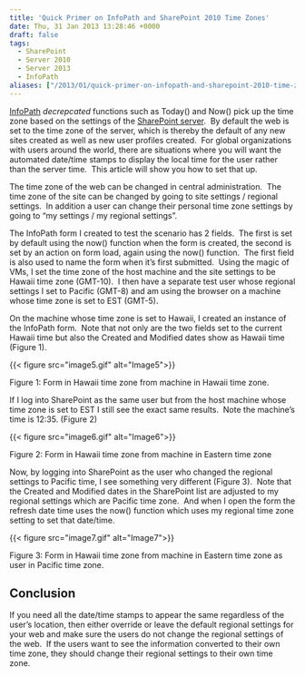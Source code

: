 ```yaml
---
title: 'Quick Primer on InfoPath and SharePoint 2010 Time Zones'
date: Thu, 31 Jan 2013 13:28:46 +0000
draft: false
tags: 
  - SharePoint
  - Server 2010
  - Server 2013
  - InfoPath
aliases: ["/2013/01/quick-primer-on-infopath-and-sharepoint-2010-time-zones/"]
---
```


[InfoPath](https://www.microsoft.com/en-us/microsoft-365/blog/2014/01/31/update-on-infopath-and-sharepoint-forms/) _decrepcated_ functions such as Today() and Now() pick up the time zone based on the settings of the [SharePoint server](https://sharepoint.microsoft.com).  By default the web is set to the time zone of the server, which is thereby the default of any new sites created as well as new user profiles created.  For global organizations with users around the world, there are situations where you will want the automated date/time stamps to display the local time for the user rather than the server time.  This article will show you how to set that up.

The time zone of the web can be changed in central administration.  The time zone of the site can be changed by going to site settings / regional settings.  In addition a user can change their personal time zone settings by going to “my settings / my regional settings”.

The InfoPath form I created to test the scenario has 2 fields.  The first is set by default using the now() function when the form is created, the second is set by an action on form load, again using the now() function.  The first field is also used to name the form when it’s first submitted.  Using the magic of VMs, I set the time zone of the host machine and the site settings to be Hawaii time zone (GMT-10).  I then have a separate test user whose regional settings I set to Pacific (GMT-8) and am using the browser on a machine whose time zone is set to EST (GMT-5).

On the machine whose time zone is set to Hawaii, I created an instance of the InfoPath form.  Note that not only are the two fields set to the current Hawaii time but also the Created and Modified dates show as Hawaii time (Figure 1).

{{< figure src="image5.gif" alt="Image5">}}

Figure 1: Form in Hawaii time zone from machine in Hawaii time zone.

If I log into SharePoint as the same user but from the host machine whose time zone is set to EST I still see the exact same results.  Note the machine’s time is 12:35. (Figure 2)

{{< figure src="image6.gif" alt="Image6">}}

Figure 2: Form in Hawaii time zone from machine in Eastern time zone

Now, by logging into SharePoint as the user who changed the regional settings to Pacific time, I see something very different (Figure 3).  Note that the Created and Modified dates in the SharePoint list are adjusted to my regional settings which are Pacific time zone.  And when I open the form the refresh date time uses the now() function which uses my regional time zone setting to set that date/time.

{{< figure src="image7.gif" alt="Image7">}}

Figure 3: Form in Hawaii time zone from machine in Eastern time zone as user in Pacific time zone.

## Conclusion

If you need all the date/time stamps to appear the same regardless of the user’s location, then either override or leave the default regional settings for your web and make sure the users do not change the regional settings of the web.  If the users want to see the information converted to their own time zone, they should change their regional settings to their own time zone.
